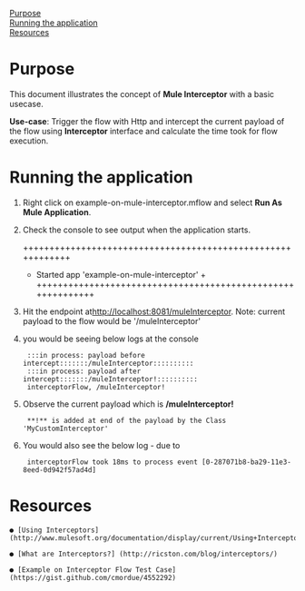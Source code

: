 [Purpose](#purpose)  
[Running the application](#running-the-application)  
[Resources](#resources)

Purpose
===========

This document illustrates the concept of **Mule Interceptor** with a basic usecase.


**Use-case**: Trigger the flow with Http and intercept the current payload of the flow using  **Interceptor** interface and calculate the time took for flow execution.

Running the application
=======================

1. Right click on example-on-mule-interceptor.mflow and select **Run As Mule Application**.
2. Check the console to see output when the application starts.

	++++++++++++++++++++++++++++++++++++++++++++++++++++++++++++
	+ Started app 'example-on-mule-interceptor'		           +
	++++++++++++++++++++++++++++++++++++++++++++++++++++++++++++
	
3. Hit the endpoint at<http://localhost:8081/muleInterceptor>.
	Note: current payload to the flow would be '/muleInterceptor'
	
4. you would be seeing below logs at the console

		:::in process: payload before intercept:::::::/muleInterceptor::::::::::
		:::in process: payload after intercept:::::::/muleInterceptor!::::::::::
		interceptorFlow, /muleInterceptor!

5. Observe the current payload which is **/muleInterceptor!** 

		**!** is added at end of the payload by the Class 'MyCustomInterceptor'

6. You would also see the below log - due to <timer-interceptor/>

		interceptorFlow took 18ms to process event [0-287071b8-ba29-11e3-8eed-0d942f57ad4d]

	
Resources
===========

    ● [Using Interceptors] (http://www.mulesoft.org/documentation/display/current/Using+Interceptors)
	
    ● [What are Interceptors?] (http://ricston.com/blog/interceptors/)
	
	● [Example on Interceptor Flow Test Case] (https://gist.github.com/cmordue/4552292)
	

